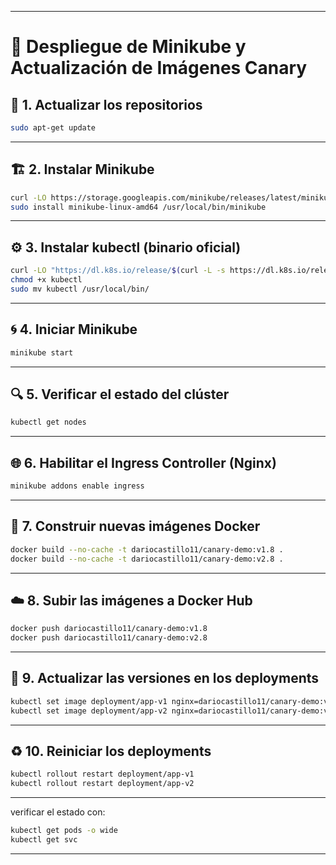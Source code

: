 
---

# 🚀 Despliegue de Minikube y Actualización de Imágenes Canary

## 🧩 1. Actualizar los repositorios

```bash
sudo apt-get update
```

---

## 🏗️ 2. Instalar Minikube

```bash
curl -LO https://storage.googleapis.com/minikube/releases/latest/minikube-linux-amd64
sudo install minikube-linux-amd64 /usr/local/bin/minikube
```

---

## ⚙️ 3. Instalar kubectl (binario oficial)

```bash
curl -LO "https://dl.k8s.io/release/$(curl -L -s https://dl.k8s.io/release/stable.txt)/bin/linux/amd64/kubectl"
chmod +x kubectl
sudo mv kubectl /usr/local/bin/
```

---

## 🌀 4. Iniciar Minikube

```bash
minikube start
```

---

## 🔍 5. Verificar el estado del clúster

```bash
kubectl get nodes
```

---

## 🌐 6. Habilitar el Ingress Controller (Nginx)

```bash
minikube addons enable ingress
```

---

## 🧱 7. Construir nuevas imágenes Docker

```bash
docker build --no-cache -t dariocastillo11/canary-demo:v1.8 .
docker build --no-cache -t dariocastillo11/canary-demo:v2.8 .
```

---

## ☁️ 8. Subir las imágenes a Docker Hub

```bash
docker push dariocastillo11/canary-demo:v1.8
docker push dariocastillo11/canary-demo:v2.8
```

---

## 🔄 9. Actualizar las versiones en los deployments

```bash
kubectl set image deployment/app-v1 nginx=dariocastillo11/canary-demo:v1.8
kubectl set image deployment/app-v2 nginx=dariocastillo11/canary-demo:v2.8
```

---

## ♻️ 10. Reiniciar los deployments

```bash
kubectl rollout restart deployment/app-v1
kubectl rollout restart deployment/app-v2
```

---

 verificar el estado con:

```bash
kubectl get pods -o wide
kubectl get svc
```

---

